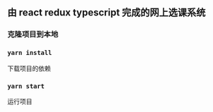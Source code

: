 ## 由 react redux typescript 完成的网上选课系统

### 克隆项目到本地

### `yarn install`

下载项目的依赖

### `yarn start`

运行项目

